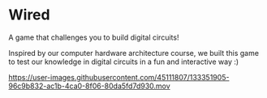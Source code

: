 # Wired

A game that challenges you to build digital circuits!

Inspired by our computer hardware architecture course, we built this game to test our knowledge in digital circuits in a fun and interactive way :)

https://user-images.githubusercontent.com/45111807/133351905-96c9b832-ac1b-4ca0-8f06-80da5fd7d930.mov
